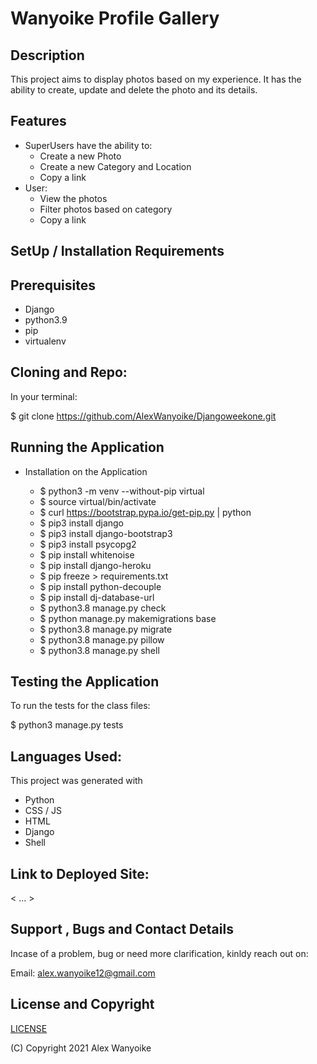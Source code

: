 # Wanyoike Profile Gallery

## Description

This project aims to display photos based on my experience. It has the ability to create, update and delete the photo and its details.

## Features

- SuperUsers have the ability to:
  - Create a new Photo
  - Create a new Category and Location
  - Copy a link
- User:
  - View the photos
  - Filter photos based on category
  - Copy a link

## SetUp / Installation Requirements

## Prerequisites

- Django
- python3.9
- pip
- virtualenv

## Cloning and Repo:

In your terminal:

$ git clone https://github.com/AlexWanyoike/Djangoweekone.git

## Running the Application

- Installation on the Application

  - $ python3 -m venv --without-pip virtual
  - $ source virtual/bin/activate
  - $ curl https://bootstrap.pypa.io/get-pip.py | python
  - $ pip3 install django
  - $ pip3 install django-bootstrap3
  - $ pip3 install psycopg2
  - $ pip install whitenoise
  - $ pip install django-heroku
  - $ pip freeze > requirements.txt
  - $ pip install python-decouple
  - $ pip install dj-database-url
  - $ python3.8 manage.py check
  - $ python manage.py makemigrations base
  - $ python3.8 manage.py migrate
  - $ python3.8 manage.py pillow
  - $ python3.8 manage.py shell

## Testing the Application

To run the tests for the class files:

$ python3 manage.py tests

## Languages Used:

This project was generated with

- Python
- CSS / JS
- HTML
- Django
- Shell

## Link to Deployed Site:

< ... >

## Support , Bugs and Contact Details

Incase of a problem, bug or need more clarification, kinldy reach out on:

Email:
alex.wanyoike12@gmail.com

## License and Copyright

[LICENSE](https://github.com/AlexWanyoike/Djangoweekone/blob/3f85620559cc49728fe8b5bdcfb5c2045f60bf4f/LICENSE)

(C) Copyright 2021 Alex Wanyoike
